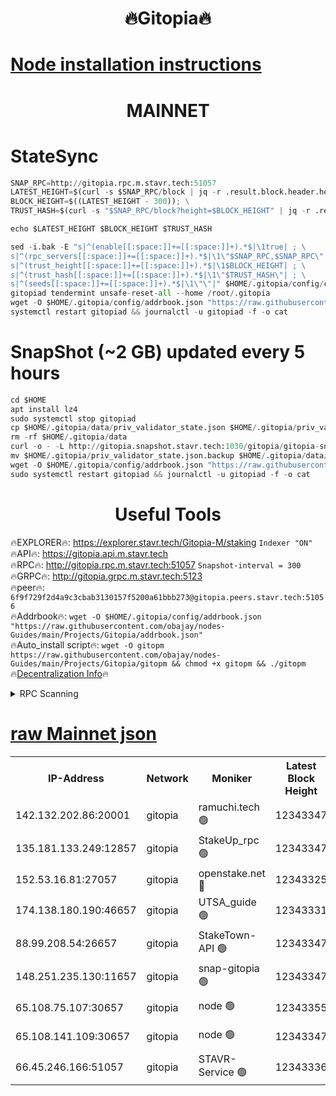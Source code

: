 <h1 align="center"> 🔥Gitopia🔥</h1>

[Node installation instructions](https://github.com/obajay/nodes-Guides/tree/main/Projects/Gitopia)
=

<h1 align="center"> MAINNET</h1>

# StateSync
```python
SNAP_RPC=http://gitopia.rpc.m.stavr.tech:51057
LATEST_HEIGHT=$(curl -s $SNAP_RPC/block | jq -r .result.block.header.height); \
BLOCK_HEIGHT=$((LATEST_HEIGHT - 300)); \
TRUST_HASH=$(curl -s "$SNAP_RPC/block?height=$BLOCK_HEIGHT" | jq -r .result.block_id.hash)

echo $LATEST_HEIGHT $BLOCK_HEIGHT $TRUST_HASH

sed -i.bak -E "s|^(enable[[:space:]]+=[[:space:]]+).*$|\1true| ; \
s|^(rpc_servers[[:space:]]+=[[:space:]]+).*$|\1\"$SNAP_RPC,$SNAP_RPC\"| ; \
s|^(trust_height[[:space:]]+=[[:space:]]+).*$|\1$BLOCK_HEIGHT| ; \
s|^(trust_hash[[:space:]]+=[[:space:]]+).*$|\1\"$TRUST_HASH\"| ; \
s|^(seeds[[:space:]]+=[[:space:]]+).*$|\1\"\"|" $HOME/.gitopia/config/config.toml
gitopiad tendermint unsafe-reset-all --home /root/.gitopia
wget -O $HOME/.gitopia/config/addrbook.json "https://raw.githubusercontent.com/obajay/nodes-Guides/main/Projects/Gitopia/addrbook.json"
systemctl restart gitopiad && journalctl -u gitopiad -f -o cat
```
# SnapShot (~2 GB) updated every 5 hours
```python
cd $HOME
apt install lz4
sudo systemctl stop gitopiad
cp $HOME/.gitopia/data/priv_validator_state.json $HOME/.gitopia/priv_validator_state.json.backup
rm -rf $HOME/.gitopia/data
curl -o - -L http://gitopia.snapshot.stavr.tech:1030/gitopia/gitopia-snap.tar.lz4 | lz4 -c -d - | tar -x -C $HOME/.gitopia --strip-components 2
mv $HOME/.gitopia/priv_validator_state.json.backup $HOME/.gitopia/data/priv_validator_state.json
wget -O $HOME/.gitopia/config/addrbook.json "https://raw.githubusercontent.com/obajay/nodes-Guides/main/Projects/Gitopia/addrbook.json"
sudo systemctl restart gitopiad && journalctl -u gitopiad -f -o cat
```
 <h1 align="center"> Useful Tools</h1>

🔥EXPLORER🔥:      https://explorer.stavr.tech/Gitopia-M/staking  `Indexer "ON"` \
🔥API🔥: 			 		 https://gitopia.api.m.stavr.tech \
🔥RPC🔥:           http://gitopia.rpc.m.stavr.tech:51057              `Snapshot-interval = 300` \
🔥GRPC🔥:          http://gitopia.grpc.m.stavr.tech:5123 \
🔥peer🔥:					 `6f9f729f2d4a9c3cbab3130157f5200a61bbb273@gitopia.peers.stavr.tech:51056` \
🔥Addrbook🔥:    ```wget -O $HOME/.gitopia/config/addrbook.json "https://raw.githubusercontent.com/obajay/nodes-Guides/main/Projects/Gitopia/addrbook.json"``` \
🔥Auto_install script🔥: ```wget -O gitopm https://raw.githubusercontent.com/obajay/nodes-Guides/main/Projects/Gitopia/gitopm && chmod +x gitopm && ./gitopm``` \
🔥[Decentralization Info](https://github.com/obajay/StateSync-snapshots/tree/main/Projects/Gitopia/Decentralization)🔥

<details>
<summary>RPC Scanning</summary>

<h2 align="center"> We scan nodes in real time every 4 hours. And we provide the final result of RPC endpoints.
We cannot influence the operation of these nodes in any way. </h2>


```python
If Voting Power is higher than 0 --> then the Node is a validator of the network and may be subject to attack and be a potential threat to the chain.
```
```python
We marked such validators with a red symbol
```

</details>

[raw Mainnet json](https://rpc-check.gitopm.stavr.tech/gitopm/rpc-gitopm-result.json)
=

<table><tr><th>IP-Address</th><th>Network</th><th>Moniker</th><th>Latest Block Height</th><th>Earliest Block Height</th><th>Catching Up</th><th>Tx Index</th><th>Voting Power</th><th>Scan Time</th></tr><tr><td>142.132.202.86:20001</td><td>gitopia</td><td>ramuchi.tech 🟢</td><td>12343347</td><td>6548337</td><td>False</td><td>on</td><td>0</td><td>2024-01-16T19:49:06.176795906UTC</td></tr><tr><td>135.181.133.249:12857</td><td>gitopia</td><td>StakeUp_rpc 🟢</td><td>12343347</td><td>8010001</td><td>False</td><td>on</td><td>0</td><td>2024-01-16T19:49:06.528048577UTC</td></tr><tr><td>152.53.16.81:27057</td><td>gitopia</td><td>openstake.net 🔴</td><td>12343325</td><td>10455001</td><td>False</td><td>off</td><td>25611</td><td>2024-01-16T19:48:30.652972188UTC</td></tr><tr><td>174.138.180.190:46657</td><td>gitopia</td><td>UTSA_guide 🟢</td><td>12343331</td><td>11194706</td><td>False</td><td>on</td><td>0</td><td>2024-01-16T19:48:39.560742864UTC</td></tr><tr><td>88.99.208.54:26657</td><td>gitopia</td><td>StakeTown-API 🟢</td><td>12343347</td><td>11362501</td><td>False</td><td>on</td><td>0</td><td>2024-01-16T19:49:05.584664782UTC</td></tr><tr><td>148.251.235.130:11657</td><td>gitopia</td><td>snap-gitopia 🟢</td><td>12343347</td><td>11730001</td><td>False</td><td>on</td><td>0</td><td>2024-01-16T19:49:05.865091275UTC</td></tr><tr><td>65.108.75.107:30657</td><td>gitopia</td><td>node 🟢</td><td>12343355</td><td>11907586</td><td>False</td><td>on</td><td>0</td><td>2024-01-16T19:49:19.210511647UTC</td></tr><tr><td>65.108.141.109:30657</td><td>gitopia</td><td>node 🟢</td><td>12343347</td><td>12299845</td><td>False</td><td>on</td><td>0</td><td>2024-01-16T19:49:05.282014693UTC</td></tr><tr><td>66.45.246.166:51057</td><td>gitopia</td><td>STAVR-Service 🟢</td><td>12343336</td><td>12339001</td><td>False</td><td>on</td><td>0</td><td>2024-01-16T19:48:48.402797246UTC</td></tr></table>
